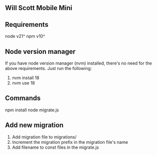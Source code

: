 ## Will Scott Mobile Mini

## Requirements
node v21^
npm v10^

## Node version manager
If you have node version manager (nvm) installed, there's no need for the above requirements.
Just run the following:
1. nvm install 18
2. nvm use 18

## Commands
npm install
node migrate.js

## Add new migration
1. Add migration file to migrations/
2. Increment the migration prefix in the migration file's name
3. Add filename to const files in the migrate.js